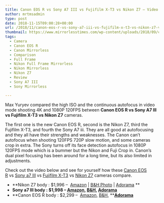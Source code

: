 ```yaml
---
title: Canon EOS R vs Sony A7 III vs Fujifilm X-T3 vs Nikon Z7 – Video Autofocus Comparison
author: mrtmsadmin
type: post
date: 2018-11-15T09:00:28+00:00
url: /2018/11/canon-eos-r-vs-sony-a7-iii-vs-fujifilm-x-t3-vs-nikon-z7-video-autofocus-comparison/
thumbnail: https://www.mirrorlesstimes.com/wp-content/uploads/2018/09/canon-eos-r-vs-nikon-z6-vs-sony-a7-iii-comparison.jpg
tags:
  - Camera
  - Canon EOS R
  - Canon Mirrorless
  - Comparison
  - Full Frame
  - Nikon Full Frame Mirrorless
  - Nikon Mirrorless
  - Nikon Z7
  - Review
  - Sony A7 III
  - Sony Mirrorless

---
```

Max Yuryev compared the high ISO and the continuous autofocus in video mode shooting 4K and 1080P 120FPS between **Canon EOS R vs Sony A7 III vs Fujifilm X-T3 vs Nikon Z7** cameras.

The first one is the new Canon EOS R, second is the Nikon Z7, third the Fujifilm X-T3, and fourth the Sony A7 iii. They are all good at autofocusing and they all have their strengths and weaknesses. The Canon can&#8217;t autofocus when shooting 120FPS 720P slow motion, and some cameras crop in extra. The Sony turns off its face detection autofocus in 1080P 120FPS mode which is a bummer but the Nikon and Fuji Crop in. Canon&#8217;s dual pixel focusing has been around for a long time, but its also limited in adjustments.

Check out the video below and see for yourself how these [Canon EOS R][1] vs [Sony a7 III][2] vs [Fujifilm X-T3][3] vs [Nikon Z7][4] cameras compare.<!--more-->



  * **Nikon Z7 body : $1,996 –  <a href="https://www.amazon.com/s/gp/search/ref=sr_nr_p_n_availability_1?fst=p90x%3A1&rh=n%3A172282%2Cn%3A502394%2Ck%3Anikon+z7%2Cp_n_availability%3A1248801011&keywords=nikon+z7&ie=UTF8&qid=1534991696&tag=daicamnew-20" target="_blank" rel="nofollow external noopener noreferrer" data-wpel-link="external" data-amzn-asin="1534991696">Amazon</a> | <a href="https://www.bhphotovideo.com/c/search?InitialSearch=yes&N=0&Ntt=Nikon+Z7&Top+Nav-Search=&sts=ma&BI=20175&KBID=14249" target="_blank" rel="nofollow external noopener noreferrer" data-wpel-link="external">B&H Photo</a> | <a class="broken_link" href="https://adorama.evyy.net/c/63923/51926/1036?u=https%3A%2F%2Fwww.adorama.com%2Fl%2F%3Fsearchinfo%3DNikon%2BZ7" target="_blank" rel="nofollow external noopener noreferrer">Adorama</a> **
  * **Sony a7 III body : $1,998 &#8211; <a class="ext-link" title="" href="https://www.amazon.com/Sony-Full-Frame-Mirrorless-Interchangeable-Lens-ILCE7M3/dp/B07B43WPVK/?tag=daicamnew-20" target="_blank" rel="noopener external noreferrer nofollow" data-amzn-asin="B07B43WPVK" data-wpel-link="external">Amazon</a>, <a class="ext-link" title="" href="https://www.bhphotovideo.com/c/product/1394217-REG/sony_ilce_7m3_alpha_a7_iii_mirrorless.html/BI/20175/KBID/14249/" target="_blank" rel="noopener external noreferrer nofollow" data-wpel-link="external">B&H</a>, <a class="ext-link" title="" href="https://adorama.evyy.net/c/63923/51926/1036?u=https://www.adorama.com/isoa7m3.html" target="_blank" rel="noopener external noreferrer nofollow" data-wpel-link="external">Adorama</a>**
  * **Canon EOS R body : $2,299 &#8211;  <a class="ext-link" title="" href="https://www.amazon.com/Canon-Cameras-Digital-Camera-3075C002/dp/B07H484HLT/?tag=daicamnew-20" target="_blank" rel="noopener external noreferrer nofollow" data-wpel-link="external" data-amzn-asin="B07H484HLT">Amazon</a>, <a class="ext-link" title="" href="https://www.bhphotovideo.com/c/product/1433710-REG/canon_eos_r_mirrorless_digital.html/BI/20175/KBID/14249/" target="_blank" rel="noopener external noreferrer nofollow" data-wpel-link="external">B&H</a>, **<a class="ext-link broken_link" title="" href="https://adorama.evyy.net/c/63923/51926/1036?u=https://www.adorama.com/car.html" target="_blank" rel="noopener external noreferrer nofollow"><strong>Adorama</strong></a>

 [1]: https://www.mirrorlesstimes.com/tag/canon-eos-r/
 [2]: https://www.mirrorlesstimes.com/tag/sony-a7-iii/
 [3]: https://www.mirrorlesstimes.com/tag/fujifilm-x-t3/
 [4]: https://www.mirrorlesstimes.com/tag/nikon-z7/
